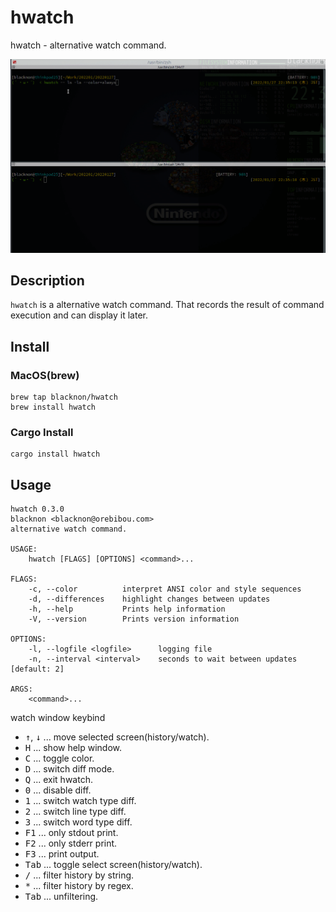 hwatch
======

hwatch - alternative watch command.

<p align="center">
<img src="./img/tty.gif" />
</p>

## Description

`hwatch` is a alternative watch command. That records the result of command execution and can display it later.

## Install

### MacOS(brew)

    brew tap blacknon/hwatch
    brew install hwatch

### Cargo Install

    cargo install hwatch

## Usage

    hwatch 0.3.0
    blacknon <blacknon@orebibou.com>
    alternative watch command.

    USAGE:
        hwatch [FLAGS] [OPTIONS] <command>...

    FLAGS:
        -c, --color          interpret ANSI color and style sequences
        -d, --differences    highlight changes between updates
        -h, --help           Prints help information
        -V, --version        Prints version information

    OPTIONS:
        -l, --logfile <logfile>      logging file
        -n, --interval <interval>    seconds to wait between updates [default: 2]

    ARGS:
        <command>...



watch window keybind

- <kbd>↑</kbd>, <kbd>↓</kbd>  ... move selected screen(history/watch).
- <kbd>H</kbd>   ... show help window.
- <kbd>C</kbd>   ... toggle color.
- <kbd>D</kbd>   ... switch diff mode.
- <kbd>Q</kbd>   ... exit hwatch.
- <kbd>0</kbd>   ... disable diff.
- <kbd>1</kbd>   ... switch watch type diff.
- <kbd>2</kbd>   ... switch line type diff.
- <kbd>3</kbd>   ... switch word type diff.
- <kbd>F1</kbd>  ... only stdout print.
- <kbd>F2</kbd>  ... only stderr print.
- <kbd>F3</kbd>  ... print output.
- <kbd>Tab</kbd> ... toggle select screen(history/watch).
- <kbd>/</kbd>   ... filter history by string.
- <kbd>*</kbd>   ... filter history by regex.
- <kbd>Tab</kbd> ... unfiltering.
